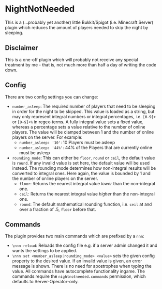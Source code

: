 # NightNotNeeded
This is a (...probably yet another) little Bukkit/Spigot (i.e. Minecraft Server) plugin which reduces the amount of players needed to skip the night by sleeping.

## Disclaimer
This is a one-off plugin which will probably not receive any special treatment by me - that is, not much more than half a day of writing the code down.

## Config
There are two config settings you can change:

* `number_asleep`: The required number of players that need to be sleeping in order for the night to be skipped. This value is loaded as a string, but may only represent integral numbers or integral percentages, i.e. `[0-9]+` or `[0-9]+%` in regex-terms. A fully integral value sets a fixed value, whereas a percentage sets a value relative to the number of online players. The value will be clamped between 1 and the number of online players on the server. For example:
  * `number_asleep: '10'`: 10 Players must be asleep
  * `number_asleep: '44%'`: 44% of the Players that are currently online must be asleep
* `rounding_mode`: This can either be `floor`, `round` or `ceil`, the default value is `round`. If any invalid value is set here, the default value will be used instead. The rounding mode determines how non-integral results will be converted to integral ones. Here again, the value is bounded by 1 and the number of online players on the server.
  * `floor`: Returns the nearest integral value _lower_ than the non-integral one.
  * `ceil`: Returns the nearest integral value _higher_ than the non-integral one.
  * `round`: The default mathematical rounding function, i.e. `ceil` at and over a fraction of .5, `floor` before that.

## Commands
The plugin provides two main commands which are prefixed by a `nnn`:
* `\nnn reload`: Reloads the config file e.g. if a server admin changed it and wants the settings to be applied.
* `\nnn set <number_asleep|rounding_mode> <value>` sets the given config property to the desired value. If an invalid value is given, an error message is shown. There is no need for apostrophes when typing the value.
All commands have autocomplete functionality ingame.
The commands require the `nightnotneeded.commands` permission, which defaults to Server-Operator-only.
